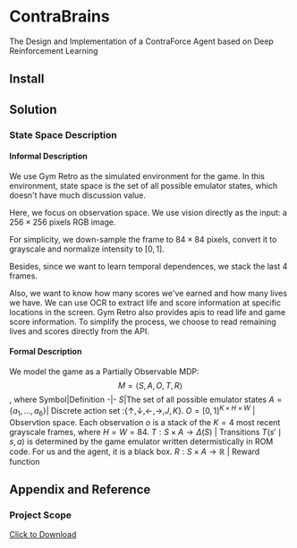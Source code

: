 # ContraBrains

The Design and Implementation of a ContraForce Agent based on Deep Reinforcement Learning

## Install

## Solution
### State Space Description
#### Informal Description
We use Gym Retro as the simulated environment for the game. In this environment, state space is the set of all possible emulator states, which doesn't have much discussion value.

Here, we focus on observation space. 
We use vision directly as the input: a $256\times 256$ pixels RGB image.

For simplicity, we down-sample the frame to $84\times 84$ pixels, convert it to grayscale and normalize intensity to $[0,1]$.

Besides, since we want to learn  temporal dependences, we stack the last 4 frames.

Also, we want to know how many scores we've earned and how many lives we have. We can use OCR to extract life and score information at specific locations in the screen. Gym Retro also provides apis to read life and game score information. To simplify the process, we choose to read remaining lives and scores directly from the API.

#### Formal Description
We model the game as a Partially Observable MDP:
$$M = \left\langle S, A, O, T, R\right\rangle$$
, where 
Symbol|Definition 
-|-
$S$|The set of all possible emulator states
$A=\{a_{1},…,a_{6}\}$| Discrete action set :$\{↑, ↓, ←, →, J,K\}$.
$O = [0,1]^{K\times H\times W}$ | Observtion space. Each observation $o$​ is a stack of the $K=4$ most recent grayscale frames, where $H=W=84$.
$T:S\times A \to \Delta(S)$ | Transitions $T(s' \mid s,a)$ is determined by the game emulator written determistically in ROM code. For us and the agent, it is a black box.
$R:S\times A \to \mathbb{R}$ | Reward function

## Appendix and Reference
### Project Scope
<a href="https://pics1.obs.myhuaweicloud.com/GraduateGW/Proposal_YidingPei.pdf" target="_blank">Click to Download</a>

